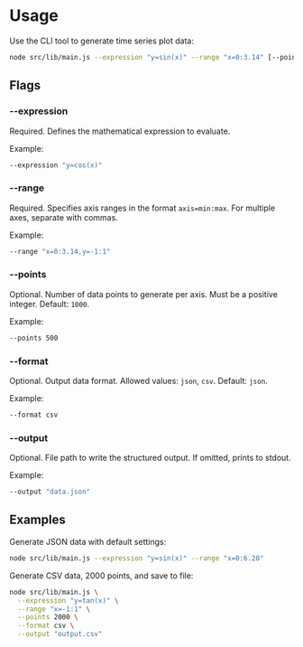 # Usage

Use the CLI tool to generate time series plot data:

```bash
node src/lib/main.js --expression "y=sin(x)" --range "x=0:3.14" [--points 1000] [--format json|csv] [--output output.json]
```

## Flags

### --expression <expr>

Required. Defines the mathematical expression to evaluate.

Example:
```bash
--expression "y=cos(x)"
```

### --range <spec>

Required. Specifies axis ranges in the format `axis=min:max`. For multiple axes, separate with commas.

Example:
```bash
--range "x=0:3.14,y=-1:1"
```

### --points <number>

Optional. Number of data points to generate per axis. Must be a positive integer. Default: `1000`.

Example:
```bash
--points 500
```

### --format <type>

Optional. Output data format. Allowed values: `json`, `csv`. Default: `json`.

Example:
```bash
--format csv
```

### --output <path>

Optional. File path to write the structured output. If omitted, prints to stdout.

Example:
```bash
--output "data.json"
```

## Examples

Generate JSON data with default settings:
```bash
node src/lib/main.js --expression "y=sin(x)" --range "x=0:6.28"
```

Generate CSV data, 2000 points, and save to file:
```bash
node src/lib/main.js \
  --expression "y=tan(x)" \
  --range "x=-1:1" \
  --points 2000 \
  --format csv \
  --output "output.csv"
```
